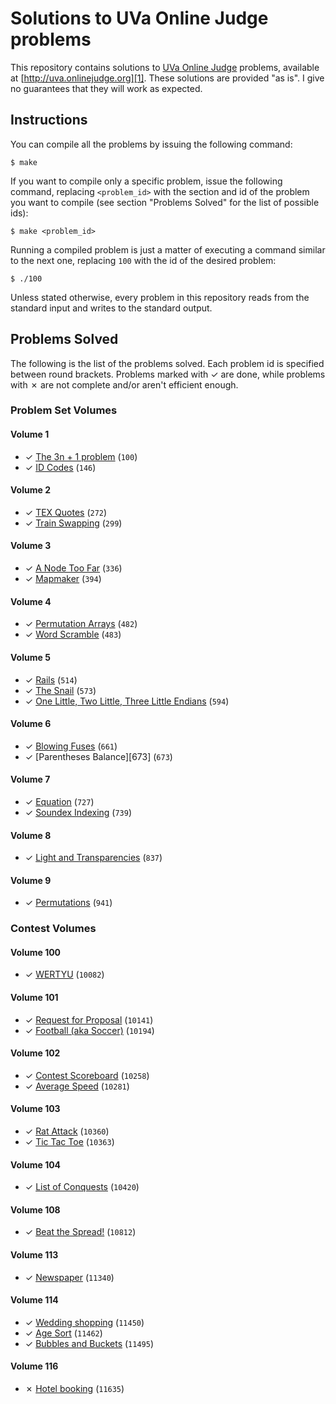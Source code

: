 # Solutions to UVa Online Judge problems

This repository contains solutions to [UVa Online Judge][1] problems, available at [http://uva.onlinejudge.org][1]. These solutions are provided "as is". I give no guarantees that they will work as expected.

## Instructions

You can compile all the problems by issuing the following command:

    $ make

If you want to compile only a specific problem, issue the following command, replacing `<problem_id>` with the section and id of the problem you want to compile (see section "Problems Solved" for the list of possible ids):

    $ make <problem_id>

Running a compiled problem is just a matter of executing a command similar to the next one, replacing `100` with the id of the desired problem:

    $ ./100

Unless stated otherwise, every problem in this repository reads from the standard input and writes to the standard output.

## Problems Solved

The following is the list of the problems solved. Each problem id is specified between round brackets. Problems marked with ✓ are done, while problems with ✗ are not complete and/or aren't efficient enough.

### Problem Set Volumes

#### Volume 1

* ✓ [The 3n + 1 problem][100] (`100`)
* ✓ [ID Codes][146] (`146`)

#### Volume 2

* ✓ [TEX Quotes][272] (`272`)
* ✓ [Train Swapping][299] (`299`)

#### Volume 3

* ✓ [A Node Too Far][336] (`336`)
* ✓ [Mapmaker][394] (`394`)

#### Volume 4

* ✓ [Permutation Arrays][482] (`482`)
* ✓ [Word Scramble][483] (`483`)

#### Volume 5

* ✓ [Rails][514] (`514`)
* ✓ [The Snail][573] (`573`)
* ✓ [One Little, Two Little, Three Little Endians][594] (`594`)

#### Volume 6

* ✓ [Blowing Fuses][661] (`661`)
* ✓ [Parentheses Balance][673] (`673`)

#### Volume 7

* ✓ [Equation][727] (`727`)
* ✓ [Soundex Indexing][739] (`739`)

#### Volume 8

* ✓ [Light and Transparencies][837] (`837`)

#### Volume 9

* ✓ [Permutations][941] (`941`)

### Contest Volumes

#### Volume 100

* ✓ [WERTYU][10082] (`10082`)

#### Volume 101

* ✓ [Request for Proposal][10141] (`10141`)
* ✓ [Football (aka Soccer)][10194] (`10194`)

#### Volume 102

* ✓ [Contest Scoreboard][10258] (`10258`)
* ✓ [Average Speed][10281] (`10281`)

#### Volume 103

* ✓ [Rat Attack][10360] (`10360`)
* ✓ [Tic Tac Toe][10363] (`10363`)

#### Volume 104

* ✓ [List of Conquests][10420] (`10420`)

#### Volume 108

* ✓ [Beat the Spread!][10812] (`10812`)

#### Volume 113

* ✓ [Newspaper][11340] (`11340`)

#### Volume 114

* ✓ [Wedding shopping][11450] (`11450`)
* ✓ [Age Sort][11462] (`11462`)
* ✓ [Bubbles and Buckets][11495] (`11495`)

#### Volume 116

* ✗ [Hotel booking][11635] (`11635`)

[1]: http://uva.onlinejudge.org
[100]: http://uva.onlinejudge.org/external/1/100.html
[146]: http://uva.onlinejudge.org/external/1/146.html
[272]: http://uva.onlinejudge.org/external/2/272.html
[299]: http://uva.onlinejudge.org/external/2/299.html
[336]: http://uva.onlinejudge.org/external/3/336.html
[394]: http://uva.onlinejudge.org/external/3/394.html
[482]: http://uva.onlinejudge.org/external/4/482.html
[483]: http://uva.onlinejudge.org/external/4/483.html
[514]: http://uva.onlinejudge.org/external/5/514.html
[573]: http://uva.onlinejudge.org/external/5/573.html
[594]: http://uva.onlinejudge.org/external/5/594.html
[661]: http://uva.onlinejudge.org/external/6/661.html
[727]: http://uva.onlinejudge.org/external/7/727.html
[739]: http://uva.onlinejudge.org/external/7/739.html
[837]: http://uva.onlinejudge.org/external/8/837.html
[941]: http://uva.onlinejudge.org/external/9/941.html
[10082]: http://uva.onlinejudge.org/external/100/10082.html
[10141]: http://uva.onlinejudge.org/external/101/10141.html
[10194]: http://uva.onlinejudge.org/external/101/10194.html
[10258]: http://uva.onlinejudge.org/external/102/10258.html
[10281]: http://uva.onlinejudge.org/external/102/10281.html
[10360]: http://uva.onlinejudge.org/external/103/10360.html
[10363]: http://uva.onlinejudge.org/external/103/10363.html
[10420]: http://uva.onlinejudge.org/external/104/10420.html
[10812]: http://uva.onlinejudge.org/external/108/10812.html
[11340]: http://uva.onlinejudge.org/external/113/11340.html
[11450]: http://uva.onlinejudge.org/external/114/11450.html
[11462]: http://uva.onlinejudge.org/external/114/11462.html
[11495]: http://uva.onlinejudge.org/external/114/11495.html
[11635]: http://uva.onlinejudge.org/external/116/11635.html
